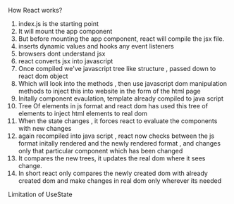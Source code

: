 How React works?
1. index.js is the starting point
2. It will mount the app component
3. But before mounting the app component, react will compile the jsx file.
4. inserts dynamic values and hooks any event listeners 
5. browsers dont understand jsx 
6. react converts jsx into javascript
7. Once compiled we've javascript tree like structure , passed down to react dom object
8. Which will look into the methods , then use javascript dom manipulation methods to inject this into website in the form of the html page
9. Initally component evaulation, template already compiled to java script
10. Tree Of elements in js format and react dom has used this tree of elements to inject html elements to real dom
11. When the state changes , it forces react to evaluate the components with new changes
12. again recompiled into java script , react now checks between the js format initally rendered and the newly rendered format , and changes only that particular component which has been changed
13. It compares the new trees, it updates the real dom where it sees change.
14. In short react only compares the newly created dom with already created dom and make changes in real dom only wherever its  needed


Limitation of UseState


